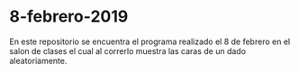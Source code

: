 # 8-febrero-2019
En este repositorio se encuentra el programa realizado el 8 de febrero en el salon de clases el cual al correrlo muestra las caras de un dado aleatoriamente. 

